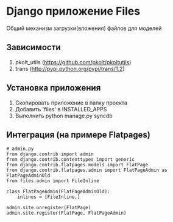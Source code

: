 # Django приложение Files

Общий механизм загрузки(вложения) файлов для моделей

## Зависимости

1. pkolt_utils (https://github.com/pkolt/pkoltutils)
2. trans (http://pypi.python.org/pypi/trans/1.2)


## Установка приложения

1. Скопировать приложение в папку проекта
2. Добавить 'files' в INSTALLED_APPS
3. Выполнить python manage.py syncdb


## Интеграция (на примере Flatpages)

    # admin.py
    from django.contrib import admin
    from django.contrib.contenttypes import generic
    from django.contrib.flatpages.models import FlatPage
    from django.contrib.flatpages.admin import FlatPageAdmin as FlatPageAdminOld
    from files.admin import FileInline

    class FlatPageAdmin(FlatPageAdminOld):
        inlines = [FileInline,]

    admin.site.unregister(FlatPage)
    admin.site.register(FlatPage, FlatPageAdmin)
